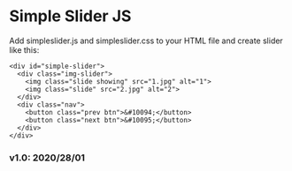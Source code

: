 # Simple Slider JS

Add simpleslider.js and simpleslider.css to your HTML file and create slider like this:

```
<div id="simple-slider">
  <div class="img-slider">
    <img class="slide showing" src="1.jpg" alt="1">
    <img class="slide" src="2.jpg" alt="2">
  </div>
  <div class="nav">
    <button class="prev btn">&#10094;</button>
    <button class="next btn">&#10095;</button>
  </div>
</div>
```

### v1.0: 2020/28/01
